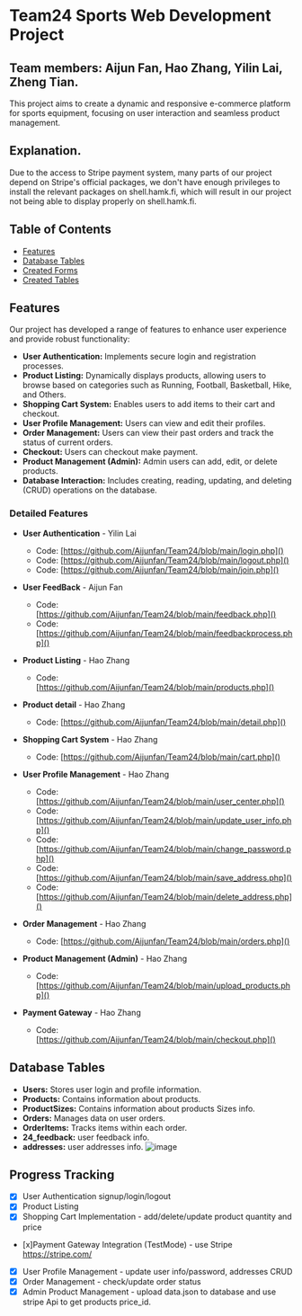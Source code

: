 # Team24 Sports Web Development Project
## Team members: Aijun Fan, Hao Zhang, Yilin Lai, Zheng Tian.
This project aims to create a dynamic and responsive e-commerce platform for sports equipment, focusing on user interaction and seamless product management.

## Explanation.
Due to the access to Stripe payment system, many parts of our project depend on Stripe's official packages, we don't have enough privileges to install the relevant packages on shell.hamk.fi, which will result in our project not being able to display properly on shell.hamk.fi.

## Table of Contents
- [Features](#features)
- [Database Tables](#database-tables)
- [Created Forms](#created-forms)
- [Created Tables](#created-tables)

## Features
Our project has developed a range of features to enhance user experience and provide robust functionality:

- **User Authentication:** Implements secure login and registration processes.
- **Product Listing:** Dynamically displays products, allowing users to browse based on categories such as Running, Football, Basketball, Hike, and Others.
- **Shopping Cart System:** Enables users to add items to their cart and checkout.
- **User Profile Management:** Users can view and edit their profiles.
- **Order Management:** Users can view their past orders and track the status of current orders.
- **Checkout:** Users can checkout make payment.
- **Product Management (Admin):** Admin users can add, edit, or delete products.
- **Database Interaction:** Includes creating, reading, updating, and deleting (CRUD) operations on the database.

### Detailed Features
- **User Authentication** - Yilin Lai
  - Code: [https://github.com/Aijunfan/Team24/blob/main/login.php]()
  - Code: [https://github.com/Aijunfan/Team24/blob/main/logout.php]()
  - Code: [https://github.com/Aijunfan/Team24/blob/main/join.php]()

- **User FeedBack** - Aijun Fan
    - Code: [https://github.com/Aijunfan/Team24/blob/main/feedback.php]()
    - Code: [https://github.com/Aijunfan/Team24/blob/main/feedbackprocess.php]()
- **Product Listing** - Hao Zhang
  - Code: [https://github.com/Aijunfan/Team24/blob/main/products.php]()
- **Product detail** - Hao Zhang
  - Code: [https://github.com/Aijunfan/Team24/blob/main/detail.php]()
- **Shopping Cart System** - Hao Zhang
  - Code: [https://github.com/Aijunfan/Team24/blob/main/cart.php]()
- **User Profile Management** - Hao Zhang
  - Code: [https://github.com/Aijunfan/Team24/blob/main/user_center.php]()
  - Code: [https://github.com/Aijunfan/Team24/blob/main/update_user_info.php]()
  - Code: [https://github.com/Aijunfan/Team24/blob/main/change_password.php]()
  - Code: [https://github.com/Aijunfan/Team24/blob/main/save_address.php]()
  - Code: [https://github.com/Aijunfan/Team24/blob/main/delete_address.php]()
- **Order Management** - Hao Zhang
  - Code: [https://github.com/Aijunfan/Team24/blob/main/orders.php]()
- **Product Management (Admin)** - Hao Zhang
  - Code: [https://github.com/Aijunfan/Team24/blob/main/upload_products.php]()

- **Payment Gateway** - Hao Zhang
  - Code: [https://github.com/Aijunfan/Team24/blob/main/checkout.php]()

## Database Tables
- **Users:** Stores user login and profile information.
- **Products:** Contains information about products.
- **ProductSizes:** Contains information about products Sizes info.
- **Orders:** Manages data on user orders.
- **OrderItems:** Tracks items within each order.
- **24_feedback:** user feedback info.
- **addresses:** user addresses info.
![image](https://github.com/Aijunfan/Team24/assets/127038124/8fe2ecf5-43d8-4f3e-bc4d-db86e875f1d6)

## Progress Tracking
- [x] User Authentication signup/login/logout
- [x] Product Listing 
- [x] Shopping Cart Implementation - add/delete/update product quantity and price
- [x]Payment Gateway Integration (TestMode) - use Stripe https://stripe.com/
- [x] User Profile Management - update user info/password, addresses CRUD 
- [x] Order Management - check/update order status  
- [x] Admin Product Management - upload data.json to database and use stripe Api to get products price_id.
